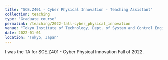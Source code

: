 ```yaml
---
title: "SCE.Z401 - Cyber Physical Innovation - Teaching Assistant"
collection: teaching
type: "Graduate course"
permalink: /teaching/2022-fall-cyber_physical_innovation
venue: "Tokyo Institute of Technology, Dept. of System and Control Engineering"
date: 2022-01-01
location: "Tokyo, Japan"
---
```


I was the TA for SCE.Z401 - Cyber Physical Innovation Fall of 2022.

<!-- Heading 1
======

Heading 2
======

Heading 3
====== -->